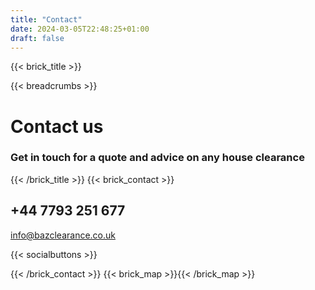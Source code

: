 ```yaml
---
title: "Contact"
date: 2024-03-05T22:48:25+01:00
draft: false
---
```


{{< brick_title >}}

{{< breadcrumbs >}}

# Contact us

### Get in touch for a quote and advice on any house clearance 
{{< /brick_title >}}
{{< brick_contact >}}

## +44 7793 251 677

info@bazclearance.co.uk 


{{< socialbuttons >}}

{{< /brick_contact >}}
{{< brick_map >}}{{< /brick_map >}}
